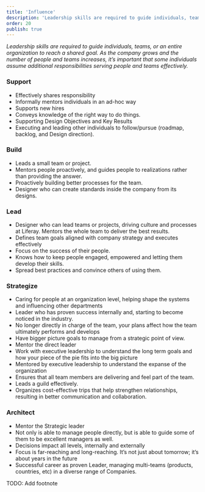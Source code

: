 ```yaml
---
title: 'Influence'
description: 'Leadership skills are required to guide individuals, teams, or an entire organization to reach a shared goal. As the company grows and the number of people and teams increases, it’s important that some individuals assume additional responsibilities serving people and teams effectively.'
order: 20
publish: true
---
```


_Leadership skills are required to guide individuals, teams, or an entire organization to reach a shared goal. As the company grows and the number of people and teams increases, it’s important that some individuals assume additional responsibilities serving people and teams effectively._

### Support

-   Effectively shares responsibility
-   Informally mentors individuals in an ad-hoc way
-   Supports new hires
-   Conveys knowledge of the right way to do things.
-   Supporting Design Objectives and Key Results
-   Executing and leading other individuals to follow/pursue (roadmap, backlog, and Design direction).

### Build

-   Leads a small team or project.
-   Mentors people proactively, and guides people to realizations rather than providing the answer.
-   Proactively building better processes for the team.
-   Designer who can create standards inside the company from its designs.

### Lead

-   Designer who can lead teams or projects, driving culture and processes at Liferay. Mentors the whole team to deliver the best results.
-   Defines team goals aligned with company strategy and executes effectively
-   Focus on the success of their people.
-   Knows how to keep people engaged, empowered and letting them develop their skills.
-   Spread best practices and convince others of using them.

### Strategize

-   Caring for people at an organization level, helping shape the systems and influencing other departments
-   Leader who has proven success internally and, starting to become noticed in the industry.
-   No longer directly in charge of the team, your plans affect how the team ultimately performs and develops
-   Have bigger picture goals to manage from a strategic point of view.
-   Mentor the direct leader
-   Work with executive leadership to understand the long term goals and how your piece of the pie fits into the big picture
-   Mentored by executive leadership to understand the expanse of the organization
-   Ensures that all team members are delivering and feel part of the team.
-   Leads a guild effectively.
-   Organizes cost-effective trips that help strengthen relationships, resulting in better communication and collaboration.

### Architect

-   Mentor the Strategic leader
-   Not only is able to manage people directly, but is able to guide some of them to be excellent managers as well.
-   Decisions impact all levels, internally and externally
-   Focus is far-reaching and long-reaching. It’s not just about tomorrow; it’s about years in the future
-   Successful career as proven Leader, managing multi-teams (products, countries, etc) in a diverse range of Companies.

TODO: Add footnote

